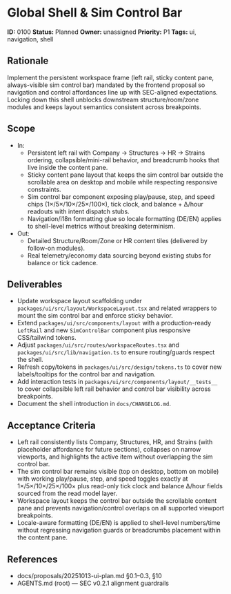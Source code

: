 # Global Shell & Sim Control Bar

**ID:** 0100
**Status:** Planned
**Owner:** unassigned
**Priority:** P1
**Tags:** ui, navigation, shell

## Rationale
Implement the persistent workspace frame (left rail, sticky content pane, always-visible sim control bar) mandated by the frontend proposal so navigation and control affordances line up with SEC-aligned expectations.
Locking down this shell unblocks downstream structure/room/zone modules and keeps layout semantics consistent across breakpoints.

## Scope
- In:
  - Persistent left rail with Company → Structures → HR → Strains ordering, collapsible/mini-rail behavior, and breadcrumb hooks that live inside the content pane.
  - Sticky content pane layout that keeps the sim control bar outside the scrollable area on desktop and mobile while respecting responsive constraints.
  - Sim control bar component exposing play/pause, step, and speed chips (1×/5×/10×/25×/100×), tick clock, and balance + Δ/hour readouts with intent dispatch stubs.
  - Navigation/i18n formatting glue so locale formatting (DE/EN) applies to shell-level metrics without breaking determinism.
- Out:
  - Detailed Structure/Room/Zone or HR content tiles (delivered by follow-on modules).
  - Real telemetry/economy data sourcing beyond existing stubs for balance or tick cadence.

## Deliverables
- Update workspace layout scaffolding under `packages/ui/src/layout/WorkspaceLayout.tsx` and related wrappers to mount the sim control bar and enforce sticky behavior.
- Extend `packages/ui/src/components/layout` with a production-ready `LeftRail` and new `SimControlBar` component plus responsive CSS/tailwind tokens.
- Adjust `packages/ui/src/routes/workspaceRoutes.tsx` and `packages/ui/src/lib/navigation.ts` to ensure routing/guards respect the shell.
- Refresh copy/tokens in `packages/ui/src/design/tokens.ts` to cover new labels/tooltips for the control bar and navigation.
- Add interaction tests in `packages/ui/src/components/layout/__tests__` to cover collapsible left rail behavior and control bar visibility across breakpoints.
- Document the shell introduction in `docs/CHANGELOG.md`.

## Acceptance Criteria
- Left rail consistently lists Company, Structures, HR, and Strains (with placeholder affordance for future sections), collapses on narrow viewports, and highlights the active item without overlapping the sim control bar.
- The sim control bar remains visible (top on desktop, bottom on mobile) with working play/pause, step, and speed toggles exactly at 1×/5×/10×/25×/100× plus read-only tick clock and balance Δ/hour fields sourced from the read model layer.
- Workspace layout keeps the control bar outside the scrollable content pane and prevents navigation/control overlaps on all supported viewport breakpoints.
- Locale-aware formatting (DE/EN) is applied to shell-level numbers/time without regressing navigation guards or breadcrumbs placement within the content pane.

## References
- docs/proposals/20251013-ui-plan.md §0.1–0.3, §10
- AGENTS.md (root) — SEC v0.2.1 alignment guardrails
